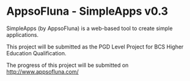 # AppsoFluna - SimpleApps v0.3

SimpleApps (by AppsoFluna) is a web-based tool to create simple applications.

This project will be submitted as the PGD Level Project for BCS Higher Education Qualification.

The progress of this project will be submitted on http://www.appsofluna.com/
